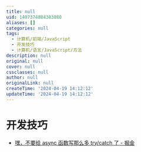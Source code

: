 ```yaml
---
title: null
uid: 1407374884383080
aliases: []
categories: null
tags:
  - 计算机/前端/JavaScript
  - 开发技巧
  - 计算机/语言/JavaScript/方法
description: null
original: null
cover: null
cssclasses: null
author: null
originalLink: null
createTime: '2024-04-19 14:12:12'
updateTime: '2024-04-19 14:12:12'
---
```


# 开发技巧

- [嘿，不要给 async 函数写那么多 try/catch 了 - 掘金](https://juejin.cn/post/6844903886898069511)
